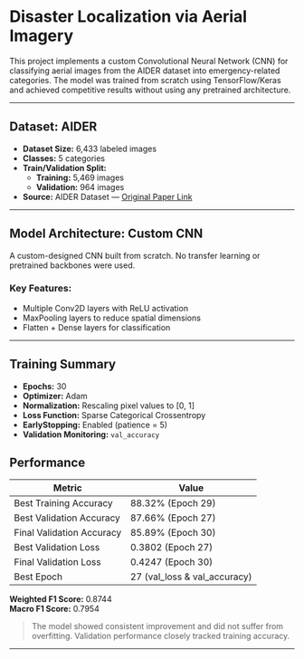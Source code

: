 # Disaster Localization via Aerial Imagery

This project implements a custom Convolutional Neural Network (CNN) for classifying aerial images from the AIDER dataset into emergency-related categories. The model was trained from scratch using TensorFlow/Keras and achieved competitive results without using any pretrained architecture.

---

## Dataset: AIDER

- **Dataset Size:** 6,433 labeled images
- **Classes:** 5 categories
- **Train/Validation Split:**
  - **Training:** 5,469 images
  - **Validation:** 964 images
- **Source:** AIDER Dataset — [Original Paper Link](https://ieeexplore.ieee.org/abstract/document/9050881)

---

## Model Architecture: Custom CNN

A custom-designed CNN built from scratch. No transfer learning or pretrained backbones were used.

### Key Features:
- Multiple Conv2D layers with ReLU activation
- MaxPooling layers to reduce spatial dimensions
- Flatten + Dense layers for classification

---

## Training Summary

- **Epochs:** 30
- **Optimizer:** Adam
- **Normalization:** Rescaling pixel values to [0, 1]
- **Loss Function:** Sparse Categorical Crossentropy
- **EarlyStopping:** Enabled (patience = 5)
- **Validation Monitoring:** `val_accuracy`

## Performance

| Metric                     | Value                           |
|----------------------------|---------------------------------|
| Best Training Accuracy     | 88.32% (Epoch 29)               |
| Best Validation Accuracy   | 87.66% (Epoch 27)               |
| Final Validation Accuracy  | 85.89% (Epoch 30)               |
| Best Validation Loss       | 0.3802 (Epoch 27)               |
| Final Validation Loss      | 0.4247 (Epoch 30)               |
| Best Epoch                 | 27 (val_loss & val_accuracy)    |

**Weighted F1 Score:** 0.8744  
**Macro F1 Score:** 0.7954


> The model showed consistent improvement and did not suffer from overfitting. Validation performance closely tracked training accuracy.

---

